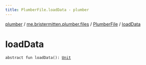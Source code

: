 ```yaml
---
title: PlumberFile.loadData - plumber
---
```


[plumber](../../index.html) / [me.bristermitten.plumber.files](../index.html) / [PlumberFile](index.html) / [loadData](./load-data.html)

# loadData

`abstract fun loadData(): `[`Unit`](https://kotlinlang.org/api/latest/jvm/stdlib/kotlin/-unit/index.html)